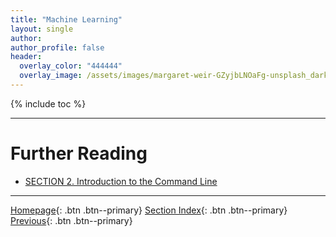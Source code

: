 ```yaml
---
title: "Machine Learning"
layout: single
author:
author_profile: false
header:
  overlay_color: "444444"
  overlay_image: /assets/images/margaret-weir-GZyjbLNOaFg-unsplash_dark.jpg
---
```


{% include toc %}









___
# Further Reading
* [SECTION 2. Introduction to the Command Line](02-IntroToCommandLine/00-IntroToCommandLine-LandingPage)

___

[Homepage](../index.md){: .btn  .btn--primary}
[Section Index](00-IntroToDataScience-LandingPage){: .btn  .btn--primary}
[Previous](02B-geospatial-analytics){: .btn  .btn--primary}
